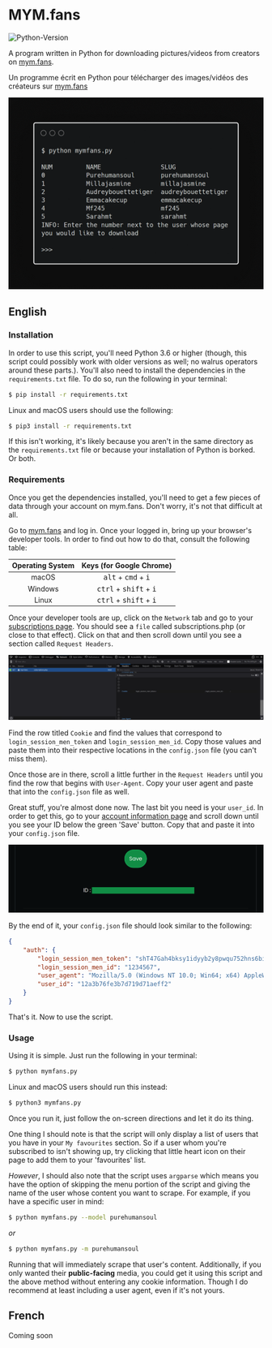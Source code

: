 # MYM.fans
![Python-Version](https://img.shields.io/badge/python-3.6%20%7C%203.7%20%7C%203.8%20%7C%203.9-blue)

A program written in Python for downloading pictures/videos from creators on [mym.fans](https://mym.fans/).

Un programme écrit en Python pour télécharger des images/vidéos des créateurs sur [mym.fans](https://mym.fans/)

<img src="https://raw.githubusercontent.com/Amenly/MYM.fans/main/media/example.gif">

## English

### Installation
In order to use this script, you'll need Python 3.6 or higher (though, this script could possibly work with older versions as well; no walrus operators around these parts.). You'll also need to install the dependencies in the `requirements.txt` file. To do so, run the following in your terminal:

```sh
$ pip install -r requirements.txt
```

Linux and macOS users should use the following:

```sh
$ pip3 install -r requirements.txt
```

If this isn't working, it's likely because you aren't in the same directory as the `requirements.txt` file or because your installation of Python is borked. Or both.

### Requirements
Once you get the dependencies installed, you'll need to get a few pieces of data through your account on mym.fans. Don't worry, it's not that difficult at all.

Go to [mym.fans](https://mym.fans/) and log in. Once your logged in, bring up your browser's developer tools. In order to find out how to do that, consult the following table:

| Operating System | Keys (for Google Chrome) |
| :----------------: | :----: |
| macOS | <kbd>alt</kbd> + <kbd>cmd</kbd> + <kbd>i</kbd> |
| Windows | <kbd>ctrl</kbd> + <kbd>shift</kbd> + <kbd>i</kbd> |
| Linux | <kbd>ctrl</kbd> + <kbd>shift</kbd> + <kbd>i</kbd> |

Once your developer tools are up, click on the `Network` tab and go to your [subscriptions page](https://mym.fans/subscriptions.php). You should see a `file` called subscriptions.php (or close to that effect). Click on that and then scroll down until you see a section called `Request Headers`.

<img src="https://raw.githubusercontent.com/Amenly/MYM.fans/main/media/cookies.png">

Find the row titled `Cookie` and find the values that correspond to `login_session_men_token` and `login_session_men_id`. Copy those values and paste them into their respective locations in the `config.json` file (you can't miss them).

Once those are in there, scroll a little further in the `Request Headers` until you find the row that begins with `User-Agent`. Copy your user agent and paste that into the `config.json` file as well.

Great stuff, you're almost done now. The last bit you need is your `user_id`. In order to get this, go to your [account information page](https://mym.fans/parameters.php?affichage=informations) and scroll down until you see your ID below the green 'Save' button. Copy that and paste it into your `config.json` file.

<img src="https://raw.githubusercontent.com/Amenly/MYM.fans/main/media/user_id.png">

By the end of it, your `config.json` file should look similar to the following:

```json
{   
    "auth": {
        "login_session_men_token": "shT47Gah4bksy1idyyb2y8pwqu752hns6bisa7i",
        "login_session_men_id": "1234567",
        "user_agent": "Mozilla/5.0 (Windows NT 10.0; Win64; x64) AppleWebKit/537.36 (KHTML, like Gecko) Chrome/88.0.4324.104 Safari/537.36",
        "user_id": "12a3b76fe3b7d719d71aeff2"
    }
}
```

That's it. Now to use the script.

### Usage
Using it is simple. Just run the following in your terminal:

```sh
$ python mymfans.py
```

Linux and macOS users should run this instead:

```sh
$ python3 mymfans.py
```

Once you run it, just follow the on-screen directions and let it do its thing.

One thing I should note is that the script will only display a list of users that you have in your `My favourites` section. So if a user whom you're subscribed to isn't showing up, try clicking that little heart icon on their page to add them to your 'favourites' list.

*However*, I should also note that the script uses `argparse` which means you have the option of skipping the menu portion of the script and giving the name of the user whose content you want to scrape. For example, if you have a specific user in mind:

```sh
$ python mymfans.py --model purehumansoul
```

*or*

```sh
$ python mymfans.py -m purehumansoul
```

Running that will immediately scrape that user's content. Additionally, if you only wanted their **public-facing** media, you could get it using this script and the above method without entering any cookie information. Though I do recommend at least including a user agent, even if it's not yours.

## French
Coming soon